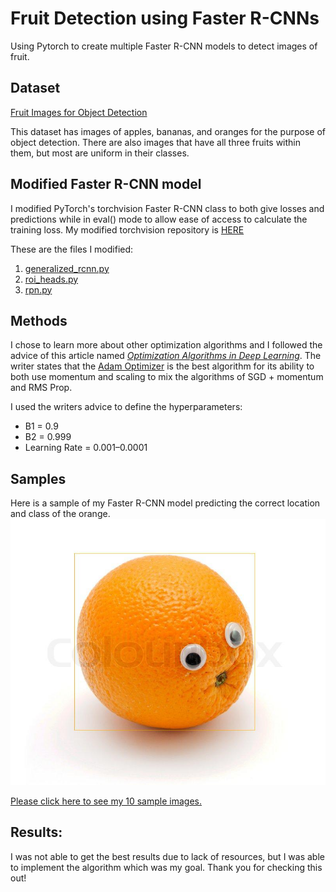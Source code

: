 # Fruit Detection using Faster R-CNNs
Using Pytorch to create multiple Faster R-CNN models to detect images of fruit.

## Dataset
[Fruit Images for Object Detection](https://www.kaggle.com/mbkinaci/fruit-images-for-object-detection)

This dataset has images of apples, bananas, and oranges for the purpose of object detection. There are also images that have all three fruits within them, but most are uniform in their classes.

## Modified Faster R-CNN model
I modified PyTorch's torchvision Faster R-CNN class to both give losses and predictions while in eval() mode to allow ease of access to calculate the training loss.
My modified torchvision repository is [HERE](https://github.com/Coldestadam/vision_)

These are the files I modified:
1. [generalized_rcnn.py](https://github.com/Coldestadam/vision_/blob/master/torchvision/models/detection/generalized_rcnn.py)
2. [roi_heads.py](https://github.com/Coldestadam/vision_/blob/master/torchvision/models/detection/roi_heads.py)
3. [rpn.py](https://github.com/Coldestadam/vision_/blob/master/torchvision/models/detection/rpn.py)

## Methods
I chose to learn more about other optimization algorithms and I followed the advice of this article named [*Optimization Algorithms in Deep Learning*](https://towardsdatascience.com/optimization-algorithms-in-deep-learning-191bfc2737a4). The writer states that the [Adam Optimizer](https://en.wikipedia.org/wiki/Stochastic_gradient_descent#Adam) is the best algorithm for its ability to both use momentum and scaling to mix the algorithms of SGD + momentum and RMS Prop.

I used the writers advice to define the hyperparameters:
- B1 = 0.9
- B2 = 0.999
- Learning Rate = 0.001–0.0001

## Samples

Here is a sample of my Faster R-CNN model predicting the correct location and class of the orange.
![img](samples/sample_9.jpg)

[Please click here to see my 10 sample images.](samples)

## Results:
I was not able to get the best results due to lack of resources, but I was able to implement the algorithm which was my goal. Thank you for checking this out!
